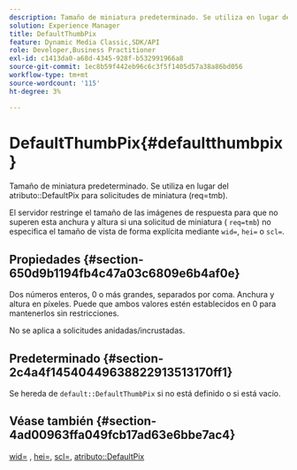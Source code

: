 ```yaml
---
description: Tamaño de miniatura predeterminado. Se utiliza en lugar del atributo DefaultPix para solicitudes de miniaturas (req=tmb).
solution: Experience Manager
title: DefaultThumbPix
feature: Dynamic Media Classic,SDK/API
role: Developer,Business Practitioner
exl-id: c1413da0-a68d-4345-928f-b532991966a8
source-git-commit: 1ec8b59f442eb96c6c3f5f1405d57a38a86bd056
workflow-type: tm+mt
source-wordcount: '115'
ht-degree: 3%

---
```


# DefaultThumbPix{#defaultthumbpix}

Tamaño de miniatura predeterminado. Se utiliza en lugar del atributo::DefaultPix para solicitudes de miniatura (req=tmb).

El servidor restringe el tamaño de las imágenes de respuesta para que no superen esta anchura y altura si una solicitud de miniatura ( `req=tmb`) no especifica el tamaño de vista de forma explícita mediante `wid=`, `hei=` o `scl=`.

## Propiedades {#section-650d9b1194fb4c47a03c6809e6b4af0e}

Dos números enteros, 0 o más grandes, separados por coma. Anchura y altura en píxeles. Puede que ambos valores estén establecidos en 0 para mantenerlos sin restricciones.

No se aplica a solicitudes anidadas/incrustadas.

## Predeterminado {#section-2c4a4f14540449638822913513170ff1}

Se hereda de `default::DefaultThumbPix` si no está definido o si está vacío.

## Véase también {#section-4ad00963ffa049fcb17ad63e6bbe7ac4}

[wid=](../../../../../is-api/http-ref/image-serving-api-ref/c-http-protocol-reference/c-command-reference/r-is-http-wid.md#reference-bfeadcb67bf4485f851eb21345527e47) ,  [hei=](../../../../../is-api/http-ref/image-serving-api-ref/c-http-protocol-reference/c-command-reference/r-is-http-hei.md#reference-6d6f556ccc0e4b98a815e8a5c1944a96),  [scl=](../../../../../is-api/http-ref/image-serving-api-ref/c-http-protocol-reference/c-command-reference/r-scl.md#reference-b2a74e493d0d407e98fe350551ba3fcc),  [atributo::DefaultPix](../../../../../is-api/image-catalog/image-serving-api-ref/c-image-catalog-reference/c-attributes-reference/r-defaultpix.md#reference-996b2c22b30f4fd9b970c84063306df1)
